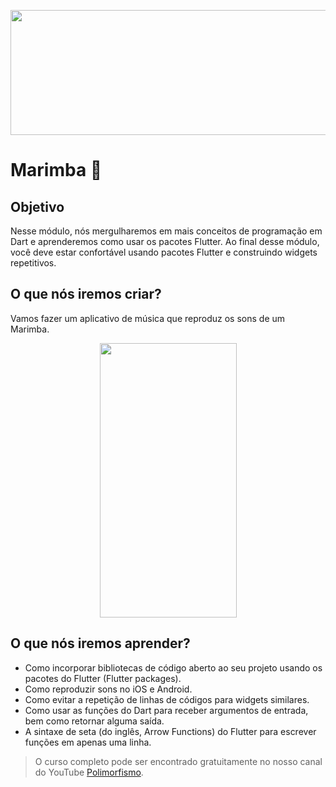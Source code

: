 <p align="center">
  <img width="800" height="200" src="https://github.com/polimorfismo/assets-curso-flutter-e-dart/blob/main/imagens/banner_polimorfismo.png">
</p>

# Marimba 🎹

## Objetivo

Nesse módulo, nós mergulharemos em mais conceitos de programação em Dart e aprenderemos como usar os pacotes Flutter. Ao final desse módulo, você deve estar confortável usando pacotes Flutter e construindo widgets repetitivos.

## O que nós iremos criar?

Vamos fazer um aplicativo de música que reproduz os sons de um Marimba.

<p align="center">
  <img width="219" height="439" src="https://github.com/polimorfismo/assets-curso-flutter-e-dart/blob/main/imagens/marimba-flutter-novo.png">
</p>

## O que nós iremos aprender?

* Como incorporar bibliotecas de código aberto ao seu projeto usando os pacotes do Flutter (Flutter packages).
* Como reproduzir sons no iOS e Android.
* Como evitar a repetição de linhas de códigos para widgets similares.
* Como usar as funções do Dart para receber argumentos de entrada, bem como retornar alguma saída.
* A sintaxe de seta (do inglês, Arrow Functions) do Flutter para escrever funções em apenas uma linha.


>O curso completo pode ser encontrado gratuitamente no nosso canal do YouTube [Polimorfismo](https://youtube.com/channel/UCN0xtkhf8j2R6n1xKYCiJBA/).
